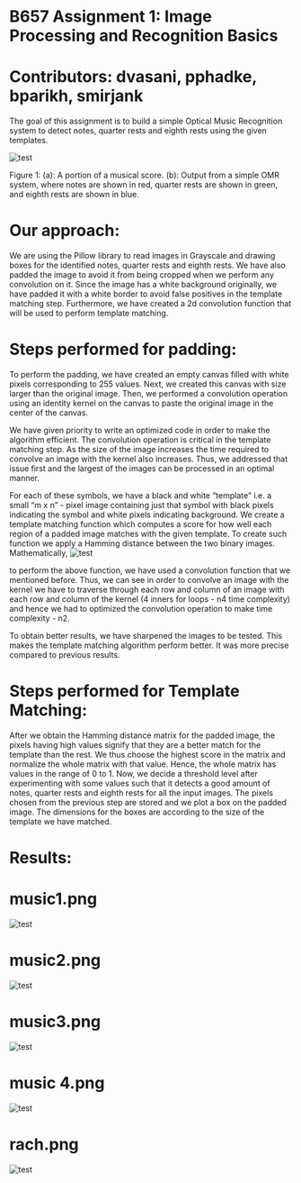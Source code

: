 
# B657 Assignment 1: Image Processing and Recognition Basics

# Contributors: dvasani, pphadke, bparikh, smirjank
The goal of this assignment is to build a simple Optical Music Recognition system to detect notes, quarter rests and eighth rests using the given templates. 

![test](https://github.com/dipam7/iu_computer_vision/blob/master/Assignment_1/aim.png)

Figure 1: (a): A portion of a musical score. (b): Output from a simple OMR system, where notes are shown in red, quarter rests are shown in green, and eighth rests are shown in blue.

# Our approach:
We are using the Pillow library to read images in Grayscale and drawing boxes for the identified notes, quarter rests and eighth rests. We have also padded the image to avoid it from being cropped when we perform any convolution on it. Since the image has a white background originally, we have padded it with a white border to avoid false positives in the template matching step. Furthermore, we have created a 2d convolution function that will be used to perform template matching. 

# Steps performed for padding:
To perform the padding, we have created an empty canvas filled with white pixels corresponding to 255 values. 
Next, we created this canvas with size larger than the original image.
Then, we performed a convolution operation using an identity kernel on the canvas to paste the original image in the center of the canvas.

We have given priority to write an optimized code in order to make the algorithm efficient. The convolution operation is critical in the template matching step. As the size of the image increases the time required to convolve an image with the kernel also increases. Thus, we addressed that issue first and the largest of the images can be processed in an optimal manner. 



For each of these symbols, we have a black and white “template" i.e. a small “m x n” - pixel image containing just that symbol with black pixels indicating the symbol and white pixels indicating background.
We create a template matching function which computes a score for how well each region of a padded image matches with the given template. To create such function we apply a Hamming distance between the two binary images.
Mathematically,
![test](https://github.com/dipam7/iu_computer_vision/blob/master/Assignment_1/equation.png)

to perform the above function, we have used a convolution function that we mentioned before.
Thus, we can see in order to convolve an image with the kernel we have to traverse through each row and column of an image with each row and column of the kernel (4 inners for loops - n4 time complexity) and hence we had to optimized the convolution operation to make time complexity - n2.

To obtain better results, we have sharpened the images to be tested. This makes the template matching algorithm perform better. It was more precise compared to previous results.

# Steps performed for Template Matching:
After we obtain the Hamming distance matrix for the padded image, the pixels having high values signify that they are a better match for the template than the rest. 
We thus choose the highest score in the matrix and normalize the whole matrix with that value. Hence, the whole matrix has values in the range of 0 to 1.
Now, we decide a threshold level after experimenting with some values such that it detects a good amount of notes, quarter rests and eighth rests for all the input images.
The pixels chosen from the previous step are stored and we plot a box on the padded image. The dimensions for the boxes are according to the size of the template we have matched. 

# Results:

# music1.png

![test](https://github.com/dipam7/iu_computer_vision/blob/master/Assignment_1/detected_music1.png)





# music2.png


![test](https://github.com/dipam7/iu_computer_vision/blob/master/Assignment_1/detected_music2.png)

# music3.png 


![test](https://github.com/dipam7/iu_computer_vision/blob/master/Assignment_1/detected_music3.png)
# music 4.png 

![test](https://github.com/dipam7/iu_computer_vision/blob/master/Assignment_1/detected_music4.png)




# rach.png


![test](https://github.com/dipam7/iu_computer_vision/blob/master/Assignment_1/detected_rach.png)
